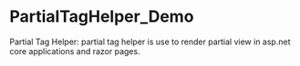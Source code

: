 # PartialTagHelper_Demo
Partial Tag Helper: partial tag helper is use to render partial view in asp.net core applications and razor pages.
